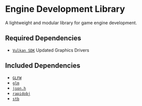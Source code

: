 # Engine Development Library
A lightweight and modular library for game engine development.

## Required Dependencies
* <a href="https://vulkan.lunarg.com/" target="_blank">`Vulkan SDK`</a>
Updated Graphics Drivers

## Included Dependencies

* <a href="https://github.com/glfw/glfw" target="_blank">`GLFW`</a>
* <a href="https://github.com/g-truc/glm" target="_blank">`glm`</a>
* <a href="https://github.com/sheredom/json.h" target="_blank">`json.h`</a>
* <a href="https://github.com/guybrush77/rapidobj" target="_blank">`rapidobj`</a>
* <a href="https://github.com/nothings/stb" target="_blank">`stb`</a>
